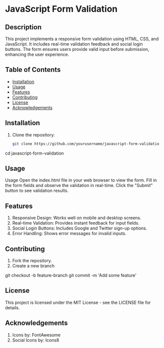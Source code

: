 # JavaScript Form Validation

## Description
This project implements a responsive form validation using HTML, CSS, and JavaScript. It includes real-time validation feedback and social login buttons. The form ensures users provide valid input before submission, enhancing the user experience.

## Table of Contents
- [Installation](#installation)
- [Usage](#usage)
- [Features](#features)
- [Contributing](#contributing)
- [License](#license)
- [Acknowledgements](#acknowledgements)

## Installation
1. Clone the repository:
   ```bash
   git clone https://github.com/yourusername/javascript-form-validation.git

cd javascript-form-validation

## Usage
Usage
Open the index.html file in your web browser to view the form.
Fill in the form fields and observe the validation in real-time.
Click the "Submit" button to see validation results.

## Features
1. Responsive Design: Works well on mobile and desktop screens.
2. Real-time Validation: Provides instant feedback for input fields.
3. Social Login Buttons: Includes Google and Twitter sign-up options.
4. Error Handling: Shows error messages for invalid inputs.

## Contributing
1. Fork the repository.
2. Create a new branch

git checkout -b feature-branch
git commit -m 'Add some feature'



## License
This project is licensed under the MIT License - see the LICENSE file for details.

## Acknowledgements
1. Icons by: FontAwesome
2. Social Icons by: Icons8




